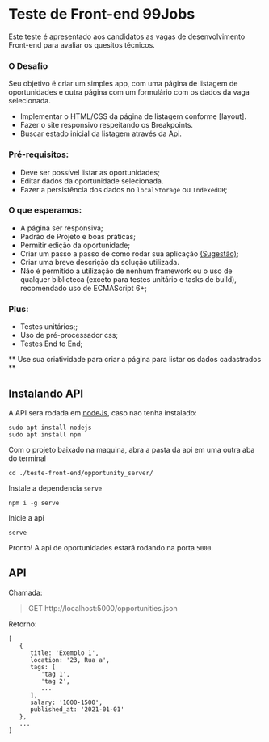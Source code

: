 # Teste de Front-end 99Jobs
Este teste é apresentado aos candidatos as vagas de desenvolvimento Front-end para avaliar os quesitos técnicos.

### O Desafio

Seu objetivo é criar um simples app, com uma página de listagem de oportunidades e outra página com um formulário com os dados da vaga selecionada.

* Implementar o HTML/CSS da página de listagem conforme [layout].
* Fazer o site responsivo respeitando os Breakpoints.
* Buscar estado inicial da listagem através da Api.

### Pré-requisitos:

- Deve ser possível listar as oportunidades;
- Editar dados da oportunidade selecionada.
- Fazer a persistência dos dados no `localStorage` ou `IndexedDB`;

### O que esperamos:

- A página ser responsiva;
- Padrão de Projeto e boas práticas;
- Permitir edição da oportunidade;
- Criar um passo a passo de como rodar sua aplicação [(Sugestão)](https://github.com/wearehive/project-guidelines/blob/master/README.sample.md);
- Criar uma breve descrição da solução utilizada.
- Não é permitido a utilização de nenhum framework ou o uso de qualquer biblioteca (exceto para testes unitário e tasks de build), recomendado uso de ECMAScript 6+;

### Plus:

- Testes unitários;;
- Uso de pré-processador css;
- Testes End to End;

 ** Use sua criatividade para criar a página para listar os dados cadastrados **
 
## Instalando API
 
A API sera rodada em [nodeJs](https://nodejs.org/en/), caso nao tenha instalado: 
 
```
sudo apt install nodejs
sudo apt install npm
```
 
Com o projeto baixado na maquina, abra a pasta da api em uma outra aba do terminal

```
cd ./teste-front-end/opportunity_server/
```

Instale a dependencia `serve`

```
npm i -g serve
```

Inicie a api

```
serve
```

Pronto! A api de oportunidades estará rodando na porta `5000`.

## API

Chamada:
> GET http://localhost:5000/opportunities.json

Retorno:
```
[
   {
      title: 'Exemplo 1',
      location: '23, Rua a',
      tags: [
         'tag 1',
         'tag 2',
         ...
      ],
      salary: '1000-1500',
      published_at: '2021-01-01'
   },
   ...
]
```
